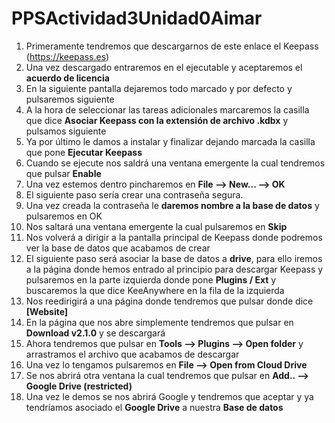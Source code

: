 # PPSActividad3Unidad0Aimar
1. Primeramente tendremos que descargarnos de este enlace el Keepass (https://keepass.es)
2. Una vez descargado entraremos en el ejecutable y aceptaremos el **acuerdo de licencia**
3. En la siguiente pantalla dejaremos todo marcado y por defecto y pulsaremos siguiente
4. A la hora de seleccionar las tareas adicionales marcaremos la casilla que dice **Asociar Keepass con la extensión de archivo .kdbx** y pulsamos siguiente
5. Ya por último le damos a instalar y finalizar dejando marcada la casilla que pone **Ejecutar Keepass**
6. Cuando se ejecute nos saldrá una ventana emergente la cual tendremos que pulsar **Enable**
7. Una vez estemos dentro pincharemos en **File --> New... --> OK**
8. El siguiente paso sería crear una contraseña segura.
9. Una vez creada la contraseña le **daremos nombre a la base de datos** y pulsaremos en OK
10. Nos saltará una ventana emergente la cual pulsaremos en **Skip**
11. Nos volverá a dirigir a la pantalla principal de Keepass donde podremos ver la base de datos que acabamos de crear
12. El siguiente paso será asociar la base de datos a **drive**, para ello iremos a la página donde hemos entrado al principio para descargar Keepass y pulsaremos en la parte izquierda donde pone **Plugins / Ext** y buscaremos la que dice KeeAnywhere en la fila de la izquierda
13. Nos reedirigirá a una página donde tendremos que pulsar donde dice **[Website]**
14. En la página que nos abre simplemente tendremos que pulsar en **Download v2.1.0** y se descargará
15. Ahora tendremos que pulsar en **Tools --> Plugins --> Open folder** y arrastramos el archivo que acabamos de descargar
16. Una vez lo tengamos pulsaremos en **File --> Open from Cloud Drive**
17. Se nos abrirá otra ventana la cual tendremos que pulsar en **Add.. --> Google Drive (restricted)**
18. Una vez le demos se nos abrirá Google y tendremos que aceptar y ya tendríamos asociado el **Google Drive** a nuestra **Base de datos** 